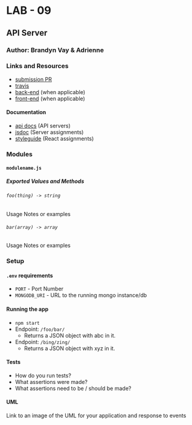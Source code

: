 # LAB - 09

## API Server

### Author: Brandyn Vay & Adrienne

### Links and Resources
* [submission PR](http://xyz.com)
* [travis](http://xyz.com)
* [back-end](http://xyz.com) (when applicable)
* [front-end](http://xyz.com) (when applicable)

#### Documentation
* [api docs](http://xyz.com) (API servers)
* [jsdoc](http://xyz.com) (Server assignments)
* [styleguide](http://xyz.com) (React assignments)

### Modules
#### `modulename.js`
##### Exported Values and Methods

###### `foo(thing) -> string`
Usage Notes or examples

###### `bar(array) -> array`
Usage Notes or examples

### Setup
#### `.env` requirements
* `PORT` - Port Number
* `MONGODB_URI` - URL to the running mongo instance/db

#### Running the app
* `npm start`
* Endpoint: `/foo/bar/`
  * Returns a JSON object with abc in it.
* Endpoint: `/bing/zing/`
  * Returns a JSON object with xyz in it.
  
#### Tests
* How do you run tests?
* What assertions were made?
* What assertions need to be / should be made?

#### UML
Link to an image of the UML for your application and response to events
